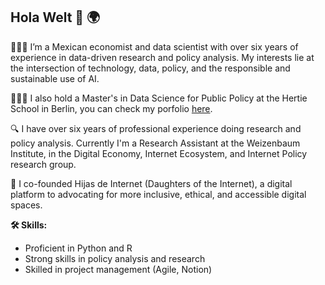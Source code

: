 ## Hola Welt 👋 🌍

👩🏽‍💻 I’m a Mexican economist and data scientist with over six years of experience in data-driven research and policy analysis. My interests lie at the intersection of technology, data, policy, and the responsible and sustainable use of AI.

👩🏽‍🎓 I also hold a Master's in Data Science for Public Policy at the Hertie School in Berlin, you can check my porfolio [here](https://github.com/Monlo/mlp-portfolio).  

🔍 I have over six years of professional experience doing research and policy analysis. Currently I'm a Research Assistant at the Weizenbaum Institute, in the Digital Economy, Internet Ecosystem, and Internet Policy research group. 

🌱 I co-founded Hijas de Internet (Daughters of the Internet), a digital platform to advocating for more inclusive, ethical, and accessible digital spaces. 

**🛠️ Skills:**
- Proficient in Python and R 
- Strong skills in policy analysis and research 
- Skilled in project management (Agile, Notion) 
